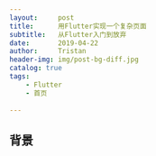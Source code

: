 ```yaml
---
layout:     post
title:      用Flutter实现一个复杂页面
subtitle:   从Flutter入门到放弃
date:       2019-04-22
author:     Tristan
header-img: img/post-bg-diff.jpg
catalog: true
tags:
    - Flutter
    - 首页
    
---
```


## 背景
